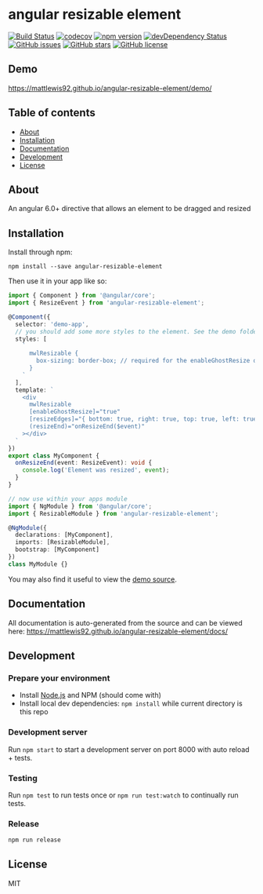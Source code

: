 # angular resizable element

[![Build Status](https://travis-ci.org/mattlewis92/angular-resizable-element.svg?branch=master)](https://travis-ci.org/mattlewis92/angular-resizable-element)
[![codecov](https://codecov.io/gh/mattlewis92/angular-resizable-element/branch/master/graph/badge.svg)](https://codecov.io/gh/mattlewis92/angular-resizable-element)
[![npm version](https://badge.fury.io/js/angular-resizable-element.svg)](http://badge.fury.io/js/angular-resizable-element)
[![devDependency Status](https://david-dm.org/mattlewis92/angular-resizable-element/dev-status.svg)](https://david-dm.org/mattlewis92/angular-resizable-element?type=dev)
[![GitHub issues](https://img.shields.io/github/issues/mattlewis92/angular-resizable-element.svg)](https://github.com/mattlewis92/angular-resizable-element/issues)
[![GitHub stars](https://img.shields.io/github/stars/mattlewis92/angular-resizable-element.svg)](https://github.com/mattlewis92/angular-resizable-element/stargazers)
[![GitHub license](https://img.shields.io/badge/license-MIT-blue.svg)](https://raw.githubusercontent.com/mattlewis92/angular-resizable-element/master/LICENSE)

## Demo

https://mattlewis92.github.io/angular-resizable-element/demo/

## Table of contents

- [About](#about)
- [Installation](#installation)
- [Documentation](#documentation)
- [Development](#development)
- [License](#license)

## About

An angular 6.0+ directive that allows an element to be dragged and resized

## Installation

Install through npm:

```
npm install --save angular-resizable-element
```

Then use it in your app like so:

```typescript
import { Component } from '@angular/core';
import { ResizeEvent } from 'angular-resizable-element';

@Component({
  selector: 'demo-app',
  // you should add some more styles to the element. See the demo folder for a more fleshed out example
  styles: [
    `
      mwlResizable {
        box-sizing: border-box; // required for the enableGhostResize option to work
      }
    `
  ],
  template: `
    <div
      mwlResizable
      [enableGhostResize]="true"
      [resizeEdges]="{ bottom: true, right: true, top: true, left: true }"
      (resizeEnd)="onResizeEnd($event)"
    ></div>
  `
})
export class MyComponent {
  onResizeEnd(event: ResizeEvent): void {
    console.log('Element was resized', event);
  }
}

// now use within your apps module
import { NgModule } from '@angular/core';
import { ResizableModule } from 'angular-resizable-element';

@NgModule({
  declarations: [MyComponent],
  imports: [ResizableModule],
  bootstrap: [MyComponent]
})
class MyModule {}
```

You may also find it useful to view the [demo source](https://github.com/mattlewis92/angular-resizable-element/blob/master/demo/demo.component.ts).

## Documentation

All documentation is auto-generated from the source and can be viewed here:
https://mattlewis92.github.io/angular-resizable-element/docs/

## Development

### Prepare your environment

- Install [Node.js](http://nodejs.org/) and NPM (should come with)
- Install local dev dependencies: `npm install` while current directory is this repo

### Development server

Run `npm start` to start a development server on port 8000 with auto reload + tests.

### Testing

Run `npm test` to run tests once or `npm run test:watch` to continually run tests.

### Release

```bash
npm run release
```

## License

MIT
